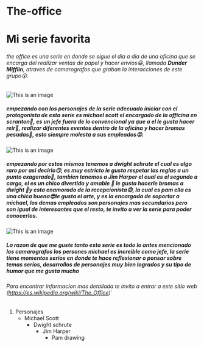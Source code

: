 # The-office 
# Mi serie favorita
###### the office es una serie en donde se sigue el dia a dia de una oficina que se encarga del realizar ventas de  papel y hacer envios😀, llamada **Dunder Mifflin**, atraves de camarografos que graban la interacciones de este grupo😲.

![This is an image](https://cloudfront-us-east-1.images.arcpublishing.com/metroworldnews/CQBIOWSLBVBVXF2X3XHKAALQTQ.png)

##### empezando con los personajes de la serie adecuado iniciar con el protagonista de esta serie es michael scott el encargado de la officina en scranton🫡, es un jefe fuera de lo convencional ya que a el le gusta hacer reir🤣, realizar diferentes eventos dentro de la oficina y hacer bromas pesadas🥸, esto siempre molesta a sus empleados😡.
![This is an image](https://i.ebayimg.com/images/g/rYcAAOSw8lle8gmZ/s-l500.jpg)
##### empezando por estos mismos tenemos a dwight schrute el cual es algo raro por asi decirlo🙃, es muy estricto le  gusta respetar las reglas a un punto exagerado🫡, tambien tenemos a Jim Harper el cual es el segundo a cargo, el es un chico divertido y amable 🤩 le gusta hacerle bromas a dwight 🤪y esta enamorado de la recepcionista😍, la cual es pam ella es una chica buena😎le gusta el arte, y es la encargada de soportar a michael, los demas empleados son personajes mas secundarios pero son igual de interesantes que el resto, te invito a ver la serie para poder conocerlos.
![This is an image](https://img.ecartelera.com/noticias/55000/55009-c.jpg)
##### La razon de que me guste tanto esta serie es todo lo antes mencionado los camarografos los persones michael es increible como jefe, la serie tiene momentos serios en donde te hace reflexionar o ponsar sobre temas serios, desarrollos de personajes muy bien logrados y su tipo de humor que me gusta mucho
###### Para encontrar informacion mas detallada te invito a entrar a este sitio web (https://es.wikipedia.org/wiki/The_Office)´
1. Personajes
   - Michael Scott
     - Dwight schrute
       - Jim Harper 
          - Pam drawing